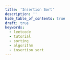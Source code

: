 ```yaml
---
title: 'Insertion Sort'
description: ''
hide_table_of_contents: true
draft: true
keywords:
  - leetcode
  - tutorial
  - sorting
  - algorithm
  - insertion sort
---
```


<TutorialAuthors names="@TBC"/>
